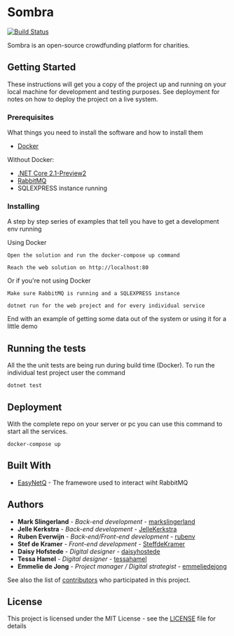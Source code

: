 # Sombra

[![Build Status](https://travis-ci.org/markslingerland/Sombra.svg?branch=master)](https://travis-ci.org/markslingerland/Sombra)

Sombra is an open-source crowdfunding platform for charities.

## Getting Started

These instructions will get you a copy of the project up and running on your local machine for development and testing purposes. See deployment for notes on how to deploy the project on a live system.

### Prerequisites

What things you need to install the software and how to install them

* [Docker](https://www.docker.com/get-docker)

Without Docker:

* [.NET Core 2.1-Preview2](https://www.microsoft.com/net/download/dotnet-core/sdk-2.1.300-preview2)
* [RabbitMQ](https://www.rabbitmq.com/download.html)
* SQLEXPRESS instance running

### Installing

A step by step series of examples that tell you have to get a development env running

Using Docker

```
Open the solution and run the docker-compose up command

Reach the web solution on http://localhost:80
```

Or if you're not using Docker

```
Make sure RabbitMQ is running and a SQLEXPRESS instance

dotnet run for the web project and for every individual service
```

End with an example of getting some data out of the system or using it for a little demo

## Running the tests

All the the unit tests are being run during build time (Docker).
To run the individual test project user the command 
```
dotnet test 
```

## Deployment

With the complete repo on your server or pc you can use this command to start all the services.

```
docker-compose up
```

## Built With

* [EasyNetQ](https://github.com/EasyNetQ/EasyNetQ/wiki/Introduction) - The framewore used to interact wiht RabbitMQ

## Authors

* **Mark Slingerland** - *Back-end development* - [markslingerland](https://github.com/markslingerland)
* **Jelle Kerkstra** - *Back-end development* - [JelleKerkstra](https://github.com/JelleKerkstra)
* **Ruben Everwijn** - *Back-end/Front-end development* - [rubenv](https://github.com/rubenv)
* **Stef de Kramer** - *Front-end development* - [SteffdeKramer](https://github.com/SteffdeKramer)
* **Daisy Hofstede** - *Digital designer* - [daisyhostede](https://www.linkedin.com/in/daisyhofstede/)
* **Tessa Hamel** - *Digital designer* - [tessahamel](https://www.linkedin.com/in/tessa-hamel-8931609a/)
* **Emmelie de Jong** - *Project manager / Digital strategist* - [emmeliedejong](https://www.linkedin.com/in/emmelie-de-jong-3b8431135/)

See also the list of [contributors](https://github.com/markslingerland/sombra/contributors) who participated in this project.

## License

This project is licensed under the MIT License - see the [LICENSE](LICENSE) file for details

